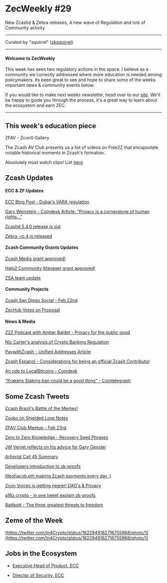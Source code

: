 # ZecWeekly #29

New Zcashd & Zebra releases, A new wave of Regulation and lots of Community activity

---

Curated by "squirrel" ([zksquirrel](https://twitter.com/zksquirrel))

---

#### Welcome to ZecWeekly

This week has seen two regulatory actions in the space. I believe as a community we correctly addressed where more education is needed among policymakers. Its been great to see and hope to share some of the weeks important news & community events below. 

If you would like to make next weeks newsletter, head over to our [site](https://zechub.notion.site/Help-Build-ZecHub-9f4aaa45f37d438dac56025449604d96). We'll be happy to guide you through the process, it's a great way to learn about the ecosystem and earn ZEC.

---

## This week's education piece

ZFAV - Zcon0 Gallery  

The Zcash AV Club presents us a list of videos on Free2Z that encapsulate notable historical moments in Zcash's formation.

Absolutely must watch clips! List [here](https://free2z.com/ZFAVClub/zpage/zcon0-clip-gallery).


## Zcash Updates


#### ECC & ZF Updates

[ECC Blog Post - Dubai's VARA regulation](https://twitter.com/ElectricCoinCo/status/1620868662692544513)

[Gary Weinstein - Coindesk Article: "Privacy is a cornerstone of human rights..."](https://www.coindesk.com/consensus-magazine/2023/02/09/blockchain-privacy-is-at-risk-in-the-eu/)

[Zcashd 5.4.0 release is out](https://electriccoin.co/blog/new-release-5-4-0/)

[Zebra -rc.4 is released](https://twitter.com/ZcashFoundation/status/1623800501996249089)



#### Zcash Community Grants Updates

[Zcash Media grant approved!](https://forum.zcashcommunity.com/t/zcash-media-2023/43830/35)

[Halo2 Community Manager grant approved!](https://forum.zcashcommunity.com/t/halo2-community-manager/43795/8)

[ZSA team update](https://forum.zcashcommunity.com/t/grant-update-zcash-shielded-assets-monthly-updates/41153/28)


#### Community Projects

[Zcash San Diego Social - Feb 22nd](https://www.meetup.com/zcash-san-diego-privacy-is-normal/events/291519082/)

[ZecHub Votes on Proposal](https://vote.zechub.org/#/proposal/0xcbac2eb25cd40cb6dc53f1fc9f0881820668aee66763bf1d81c1cc53e7633b29)


#### News & Media

[Z2Z Podcast with Amber Baldet - Privacy for the public good](https://www.youtube.com/watch?v=ILdMTGtVOD4)

[Nic Carter's analysis of Crypto Banking Regulation](https://www.piratewires.com/p/crypto-choke-point)

[PaywithZcash - Unified Addresses Article](https://paywithzcash.medium.com/unified-addresses-2a3526b0df1e)

[Zcash Espanol - Considerations for being an official Zcash Contributor](https://zcashesp.com/colaborador-oficial-en-zcash/)

[An ode to LocalBitcoins - Coindesk](https://www.coindesk.com/consensus-magazine/2023/02/10/an-ode-to-localbitcoins-and-a-lesson-about-maintaining-bitcoins-public-goods/)

["Krakens Staking ban could be a good thing" - Cointelegraph](https://cointelegraph.com/news/staking-ban-is-another-nail-in-crypto-s-coffin-that-s-a-good-thing)


## Some Zcash Tweets

[Zcash Brazil's Battle of the Memes!](https://twitter.com/zcashbrazil/status/1624032411968323585)

[Zooko on Shielded Love Notes](https://twitter.com/zooko/status/1623172404926377984)

[ZFAV Club Meetup - Feb 23rd](https://twitter.com/ZFAVClub/status/1624066228103835651)

[Zero to Zero Knowledge - Recovery Seed Phrases](https://twitter.com/ZecHub/status/1624125037945946145)

[JW Verret reflects on his advice for Gary Gensler](https://twitter.com/JWVerret/status/1624038309344182273)

[Arborist Call 45 Summary](https://twitter.com/zksquirrel/status/1623787846661246976)

[Developers introduction to zk-proofs](https://twitter.com/smpalladino/status/1623703184223924225)

[lifeofjacob.eth making Zcash payments every day :)](https://twitter.com/readaboutme1991/status/1623762804388818945)

[Zcon Voices is getting nearer! DAO's & Privacy](https://twitter.com/zcashbrazil/status/1623329340090990592)

[a16z crypto - in one tweet explain zk-proofs](https://twitter.com/a16zcrypto/status/1623742284134252544)

[Battbott - The three greatest threats to freedom](https://twitter.com/In4Crypto/status/1623744968211722242)



## Zeme of the Week

[https://twitter.com/In4Crypto/status/1622949182716755968/photo/1](https://twitter.com/In4Crypto/status/1622949182716755968/photo/1)


## Jobs in the Ecosystem

- [Executive Head of Product, ECC](https://apply.workable.com/electric-coin-company/j/6ACEC09B90/)

- [Director of Security, ECC](https://apply.workable.com/electric-coin-company/j/E68A4C20E2/)